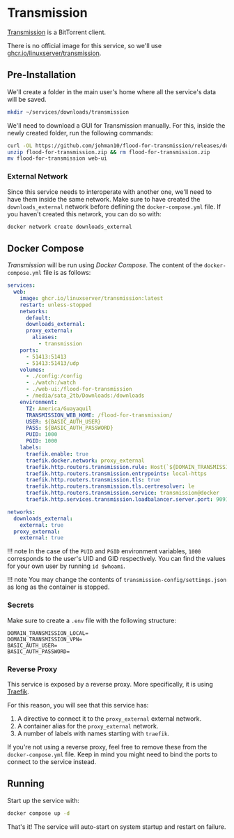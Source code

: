 # Transmission

[Transmission](https://transmissionbt.com/) is a BitTorrent client.

There is no official image for this service, so we'll use [ghcr.io/linuxserver/transmission](https://hub.docker.com/r/linuxserver/transmission).

## Pre-Installation

We'll create a folder in the main user's home where all the service's data will be saved.

```bash
mkdir ~/services/downloads/transmission
```

We'll need to download a GUI for Transmission manually. For this, inside the newly created folder, run the following commands:

```bash
curl -OL https://github.com/johman10/flood-for-transmission/releases/download/latest/flood-for-transmission.zip
unzip flood-for-transmission.zip && rm flood-for-transmission.zip
mv flood-for-transmission web-ui
```

### External Network

Since this service needs to interoperate with another one, we'll need to have them inside the same network. Make sure to have created the `downloads_external` network before defining the `docker-compose.yml` file. If you haven't created this network, you can do so with:

```bash
docker network create downloads_external
```

## Docker Compose

*Transmission* will be run using *Docker Compose*. The content of the `docker-compose.yml` file is as follows:

```yaml
services:
  web:
    image: ghcr.io/linuxserver/transmission:latest
    restart: unless-stopped
    networks:
      default:
      downloads_external:
      proxy_external:
        aliases:
          - transmission
    ports:
      - 51413:51413
      - 51413:51413/udp
    volumes:
      - ./config:/config
      - ./watch:/watch
      - ./web-ui:/flood-for-transmission
      - /media/sata_2tb/Downloads:/downloads
    environment:
      TZ: America/Guayaquil
      TRANSMISSION_WEB_HOME: /flood-for-transmission/
      USER: ${BASIC_AUTH_USER}
      PASS: ${BASIC_AUTH_PASSWORD}
      PUID: 1000
      PGID: 1000
    labels:
      traefik.enable: true
      traefik.docker.network: proxy_external
      traefik.http.routers.transmission.rule: Host(`${DOMAIN_TRANSMISSION_LOCAL}`) || Host(`${DOMAIN_TRANSMISSION_VPN}`)
      traefik.http.routers.transmission.entrypoints: local-https
      traefik.http.routers.transmission.tls: true
      traefik.http.routers.transmission.tls.certresolver: le
      traefik.http.routers.transmission.service: transmission@docker
      traefik.http.services.transmission.loadbalancer.server.port: 9091

networks:
  downloads_external:
    external: true
  proxy_external:
    external: true
```

!!! note
    In the case of the `PUID` and `PGID` environment variables, `1000` corresponds to the user's UID and GID respectively. You can find the values for your own user by running `id $whoami`.

!!! note
    You may change the contents of `transmission-config/settings.json` as long as the container is stopped.

### Secrets

Make sure to create a `.env` file with the following structure:

```text
DOMAIN_TRANSMISSION_LOCAL=
DOMAIN_TRANSMISSION_VPN=
BASIC_AUTH_USER=
BASIC_AUTH_PASSWORD=
```

### Reverse Proxy

This service is exposed by a reverse proxy. More specifically, it is using [Traefik](../networking/traefik.md).

For this reason, you will see that this service has:

1. A directive to connect it to the `proxy_external` external network.
2. A container alias for the `proxy_external` network.
3. A number of labels with names starting with `traefik`.

If you're not using a reverse proxy, feel free to remove these from the `docker-compose.yml` file.
Keep in mind you might need to bind the ports to connect to the service instead.

## Running

Start up the service with:

```bash
docker compose up -d
```

That's it! The service will auto-start on system startup and restart on failure.
